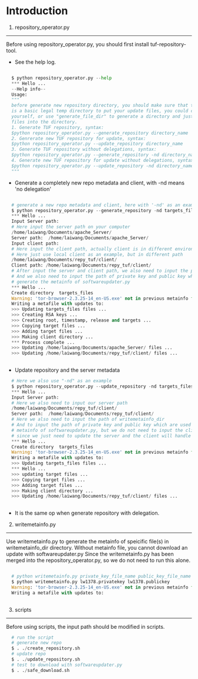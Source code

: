 Introduction
=================================
1. repository_operator.py
---------------------------------
Before using repository_operator.py, you should first install tuf-repository-tool.
* See the help log.

```python

  $ python repository_operator.py --help
  *** Hello ...
  --Help info--
  Usage: 
  """
  before generate new repository directory, you should make sure that there
  is a basic legal temp directory to put your update files, you could create by
  yourself, or use "generate_file_dir" to generate a directory and just put your
  files into the directory.
  1. Generate TUF repository, syntax:
  $python repository_operator.py --generate_repository directory_name
  2. Genrerate new TUF repository for update, syntax:
  $python repository_operator.py --update_repository directory_name
  3. Generate TUF repository without delegations, syntax:
  $python repository_operator.py --generate_repository -nd directory_name
  4. Generate new TUF repository for update without delegations, syntax:
  $python repository_operator.py --update_repository -nd directory_name
  """

```

* Generate a completely new repo metadata and client, with -nd means 'no delegation'

```python

  # generate a new repo metadata and client, here with '-nd' as an example
  $ python repository_operator.py --generate_repository -nd targets_files
  *** Hello ...
  Input Server path:
  # Here input the server path on your computer
  /home/laiwang/Documents/apache_Server/
  Server path:  /home/laiwang/Documents/apache_Server/
  Input client path:
  # Here input the client path, actually client is in different environment from server
  # Here just use local client as an example, but in different path
  /home/laiwang/Documents/repy_tuf/client/
  Client path: /home/laiwang/Documents/repy_tuf/client/
  # After input the server and client path, we also need to input the path of writemetainfo_dir
  # And we also need to input the path of private key and public key which are used to
  # generate the metainfo of softwareupdater.py
  *** Hello ...
  Create directory  targets_files
  Warning: 'tor-browser-2.3.25-14_en-US.exe' not in previous metainfo file!
  Writing a metafile with updates to:
  >>> Updating targets_files files ...
  >>> Creating RSA keys ...
  >>> Creating root, timestamp, release and targets ...
  >>> Copying target files ...
  >>> Adding target files ...
  >>> Making client directory ...
  *** Process complete ...
  >>> Updating /home/laiwang/Documents/apache_Server/ files ...
  >>> Updating /home/laiwang/Documents/repy_tuf/client/ files ...
  
```

* Update repository and the server metadata

```python
  # Here we also use "-nd" as an example
  $ python repository_operator.py --update_repository -nd targets_files
  *** Hello ...
  Input Server path:
  # Here we also need to input our server path
  /home/laiwang/Documents/repy_tuf/client/
  Server path:  /home/laiwang/Documents/repy_tuf/client/
  # Here we also need to input the path of writemetainfo_dir
  # And to input the path of private key and public key which are used to generate the
  # metainfo of softwareupdater.py, but we do not need to input the client path
  # since we just need to update the server and the client will handle that
  *** Hello ...
  Create directory  targets_files
  Warning: 'tor-browser-2.3.25-14_en-US.exe' not in previous metainfo file!
  Writing a metafile with updates to:
  >>> Updating targets_files files ...
  *** Hello ...
  >>> updating target files ...
  >>> Copying target files ...
  >>> Adding target files ...
  >>> Making client directory ...
  >>> Updating /home/laiwang/Documents/repy_tuf/client/ files ...
  
```
* It is the same op when generate repository with delegation.

2. writemetainfo.py
---------------------------------
Use writemetainfo.py to generate the metainfo of speicific file(s) in writemetainfo_dir directory.
Without metainfo file, you cannot download an update with softwareupdater.py
Since the writemetainfo.py has been merged into the repository_operator.py, so we do not need to run this alone.

```python

  # python writemetainfo.py private_key_file_name public_key_file_name
  $ python writemetainfo.py lw1378.privatekey lw1378.publickey
  Warning: 'tor-browser-2.3.25-14_en-US.exe' not in previous metainfo file!
  Writing a metafile with updates to:
  
```

3. scripts
---------------------------------
Before using scripts, the input path should be modified in scripts. 

```python
  # run the script
  # generate new repo
  $ . ./create_repository.sh
  # update repo
  $ . ./update_repository.sh
  # test to download with softwareupdater.py
  $ . ./safe_download.sh
```
